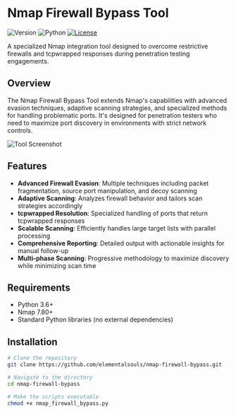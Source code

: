 # Nmap Firewall Bypass Tool

![Version](https://img.shields.io/badge/version-1.0.0-blue.svg)
![Python](https://img.shields.io/badge/python-3.6%2B-brightgreen.svg)
[![License](https://img.shields.io/badge/license-MIT-green.svg)](LICENSE)

A specialized Nmap integration tool designed to overcome restrictive firewalls and tcpwrapped responses during penetration testing engagements.

## Overview

The Nmap Firewall Bypass Tool extends Nmap's capabilities with advanced evasion techniques, adaptive scanning strategies, and specialized methods for handling problematic ports. It's designed for penetration testers who need to maximize port discovery in environments with strict network controls.

![Tool Screenshot](docs/images/screenshot.png)

## Features

- **Advanced Firewall Evasion**: Multiple techniques including packet fragmentation, source port manipulation, and decoy scanning
- **Adaptive Scanning**: Analyzes firewall behavior and tailors scan strategies accordingly
- **tcpwrapped Resolution**: Specialized handling of ports that return tcpwrapped responses
- **Scalable Scanning**: Efficiently handles large target lists with parallel processing
- **Comprehensive Reporting**: Detailed output with actionable insights for manual follow-up
- **Multi-phase Scanning**: Progressive methodology to maximize discovery while minimizing scan time

## Requirements

- Python 3.6+
- Nmap 7.80+
- Standard Python libraries (no external dependencies)

## Installation

```bash
# Clone the repository
git clone https://github.com/elementalsouls/nmap-firewall-bypass.git

# Navigate to the directory
cd nmap-firewall-bypass

# Make the scripts executable
chmod +x nmap_firewall_bypass.py